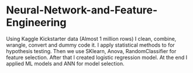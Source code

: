 # Neural-Network-and-Feature-Engineering

Using Kaggle Kickstarter data (Almost 1 million rows) I clean, combine, wrangle, convert and dummy code it. 
I apply statistical methods to for hypothesis testing. 
Then we use SKlearn, Anova, RandomClassifier for feature selection. 
After that I created logistic regression model.
At the end I applied ML models and ANN for model selection. 
